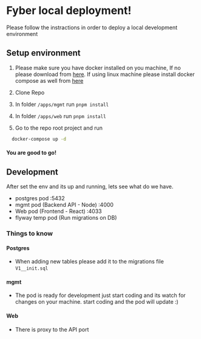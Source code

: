 
# Fyber local deployment!

Please follow the instractions in order to deploy a local development environment




## Setup environment


1. Please make sure you have docker installed on you machine, If no please download from [here](https://www.docker.com/products/docker-desktop/). 
If using linux machine please install docker compose as well from [here](https://docs.docker.com/compose/install/) 

2. Clone Repo 

3. In folder  ```/apps/mgmt``` run ```pnpm install```
4. In folder  ```/apps/web``` run ```pnpm install```
4. Go to the repo root project and run 
```bash
  docker-compose up -d
```
#### You are good to go!

    
## Development

After set the env and its up and running, lets see what do we have.

- postgres pod :5432
- mgmt pod (Backend API - Node) :4000
- Web pod (Frontend - React) :4033
- flyway temp pod (Run migrations on DB)

### Things to know 

#### Postgres
 - When adding new tables please add it to the migrations file ```V1__init.sql```

 #### mgmt
 - The pod is ready for development just start coding and its watch for changes on your machine. start coding and the pod will update :)  

 #### Web
 - There is proxy to the API port


 